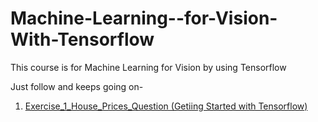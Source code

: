 # Machine-Learning--for-Vision-With-Tensorflow

This course is for Machine Learning for Vision by using Tensorflow

Just follow and keeps going on-

1. [Exercise_1_House_Prices_Question (Getiing Started with Tensorflow)](https://github.com/Dipeshpal/Machine-Learning--for-Vision-With-Tensorflow/blob/master/Exercise_1_House_Prices_Question.md)
